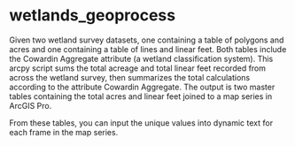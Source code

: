 # wetlands_geoprocess

Given two wetland survey datasets, one containing a table of polygons and acres and one containing a table of lines and linear feet. Both tables include the Cowardin Aggregate attribute (a wetland classification system). This arcpy script sums the total acreage and total linear feet recorded from across the wetland survey, then summarizes the total calculations according to the attribute Cowardin Aggregate. The output is two master tables containing the total acres and linear feet joined to a map series in ArcGIS Pro.

From these tables, you can input the unique values into dynamic text for each frame in the map series.
